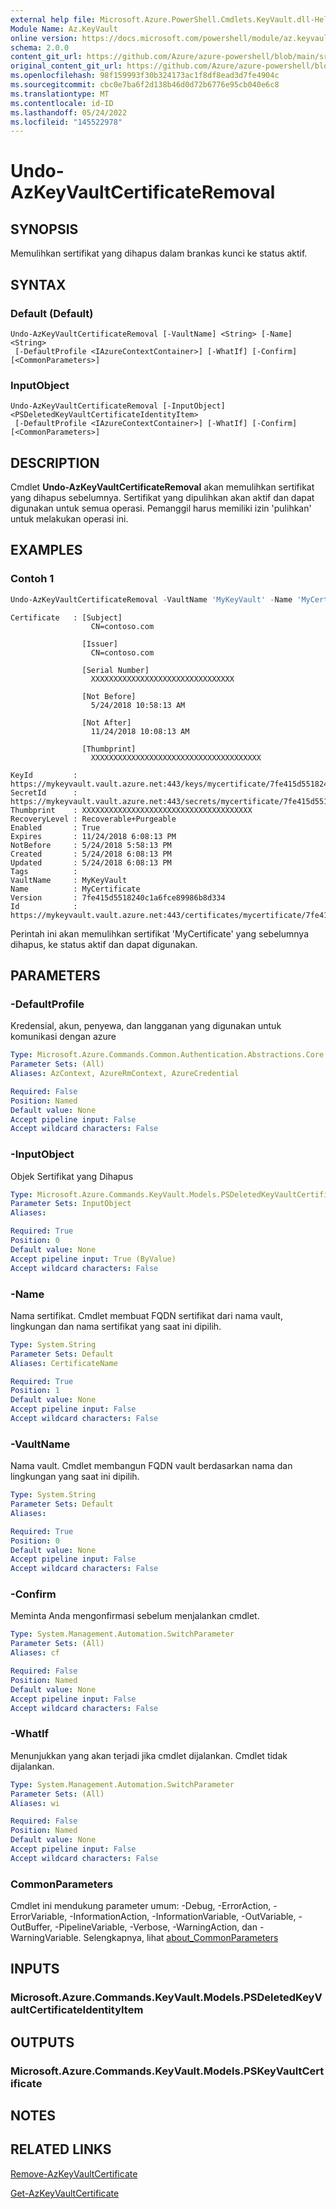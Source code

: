 ```yaml
---
external help file: Microsoft.Azure.PowerShell.Cmdlets.KeyVault.dll-Help.xml
Module Name: Az.KeyVault
online version: https://docs.microsoft.com/powershell/module/az.keyvault/undo-azkeyvaultcertificateremoval
schema: 2.0.0
content_git_url: https://github.com/Azure/azure-powershell/blob/main/src/KeyVault/KeyVault/help/Undo-AzKeyVaultCertificateRemoval.md
original_content_git_url: https://github.com/Azure/azure-powershell/blob/main/src/KeyVault/KeyVault/help/Undo-AzKeyVaultCertificateRemoval.md
ms.openlocfilehash: 98f159993f30b324173ac1f8df8ead3d7fe4904c
ms.sourcegitcommit: cbc0e7ba6f2d138b46d0d72b6776e95cb040e6c8
ms.translationtype: MT
ms.contentlocale: id-ID
ms.lasthandoff: 05/24/2022
ms.locfileid: "145522978"
---
```

# Undo-AzKeyVaultCertificateRemoval

## SYNOPSIS
Memulihkan sertifikat yang dihapus dalam brankas kunci ke status aktif.

## SYNTAX

### Default (Default)
```
Undo-AzKeyVaultCertificateRemoval [-VaultName] <String> [-Name] <String>
 [-DefaultProfile <IAzureContextContainer>] [-WhatIf] [-Confirm] [<CommonParameters>]
```

### InputObject
```
Undo-AzKeyVaultCertificateRemoval [-InputObject] <PSDeletedKeyVaultCertificateIdentityItem>
 [-DefaultProfile <IAzureContextContainer>] [-WhatIf] [-Confirm] [<CommonParameters>]
```

## DESCRIPTION
Cmdlet **Undo-AzKeyVaultCertificateRemoval** akan memulihkan sertifikat yang dihapus sebelumnya.
Sertifikat yang dipulihkan akan aktif dan dapat digunakan untuk semua operasi.
Pemanggil harus memiliki izin 'pulihkan' untuk melakukan operasi ini.

## EXAMPLES

### Contoh 1
```powershell
Undo-AzKeyVaultCertificateRemoval -VaultName 'MyKeyVault' -Name 'MyCertificate'
```

```output
Certificate   : [Subject]
                  CN=contoso.com

                [Issuer]
                  CN=contoso.com

                [Serial Number]
                  XXXXXXXXXXXXXXXXXXXXXXXXXXXXXXXX

                [Not Before]
                  5/24/2018 10:58:13 AM

                [Not After]
                  11/24/2018 10:08:13 AM

                [Thumbprint]
                  XXXXXXXXXXXXXXXXXXXXXXXXXXXXXXXXXXXXXX

KeyId         : https://mykeyvault.vault.azure.net:443/keys/mycertificate/7fe415d5518240c1a6fce89986b8d334
SecretId      : https://mykeyvault.vault.azure.net:443/secrets/mycertificate/7fe415d5518240c1a6fce89986b8d334
Thumbprint    : XXXXXXXXXXXXXXXXXXXXXXXXXXXXXXXXXXXXXX
RecoveryLevel : Recoverable+Purgeable
Enabled       : True
Expires       : 11/24/2018 6:08:13 PM
NotBefore     : 5/24/2018 5:58:13 PM
Created       : 5/24/2018 6:08:13 PM
Updated       : 5/24/2018 6:08:13 PM
Tags          :
VaultName     : MyKeyVault
Name          : MyCertificate
Version       : 7fe415d5518240c1a6fce89986b8d334
Id            : https://mykeyvault.vault.azure.net:443/certificates/mycertificate/7fe415d5518240c1a6fce89986b8d334
```

Perintah ini akan memulihkan sertifikat 'MyCertificate' yang sebelumnya dihapus, ke status aktif dan dapat digunakan.

## PARAMETERS

### -DefaultProfile
Kredensial, akun, penyewa, dan langganan yang digunakan untuk komunikasi dengan azure

```yaml
Type: Microsoft.Azure.Commands.Common.Authentication.Abstractions.Core.IAzureContextContainer
Parameter Sets: (All)
Aliases: AzContext, AzureRmContext, AzureCredential

Required: False
Position: Named
Default value: None
Accept pipeline input: False
Accept wildcard characters: False
```

### -InputObject
Objek Sertifikat yang Dihapus

```yaml
Type: Microsoft.Azure.Commands.KeyVault.Models.PSDeletedKeyVaultCertificateIdentityItem
Parameter Sets: InputObject
Aliases:

Required: True
Position: 0
Default value: None
Accept pipeline input: True (ByValue)
Accept wildcard characters: False
```

### -Name
Nama sertifikat.
Cmdlet membuat FQDN sertifikat dari nama vault, lingkungan dan nama sertifikat yang saat ini dipilih.

```yaml
Type: System.String
Parameter Sets: Default
Aliases: CertificateName

Required: True
Position: 1
Default value: None
Accept pipeline input: False
Accept wildcard characters: False
```

### -VaultName
Nama vault.
Cmdlet membangun FQDN vault berdasarkan nama dan lingkungan yang saat ini dipilih.

```yaml
Type: System.String
Parameter Sets: Default
Aliases:

Required: True
Position: 0
Default value: None
Accept pipeline input: False
Accept wildcard characters: False
```

### -Confirm
Meminta Anda mengonfirmasi sebelum menjalankan cmdlet.

```yaml
Type: System.Management.Automation.SwitchParameter
Parameter Sets: (All)
Aliases: cf

Required: False
Position: Named
Default value: None
Accept pipeline input: False
Accept wildcard characters: False
```

### -WhatIf
Menunjukkan yang akan terjadi jika cmdlet dijalankan.
Cmdlet tidak dijalankan.

```yaml
Type: System.Management.Automation.SwitchParameter
Parameter Sets: (All)
Aliases: wi

Required: False
Position: Named
Default value: None
Accept pipeline input: False
Accept wildcard characters: False
```

### CommonParameters
Cmdlet ini mendukung parameter umum: -Debug, -ErrorAction, -ErrorVariable, -InformationAction, -InformationVariable, -OutVariable, -OutBuffer, -PipelineVariable, -Verbose, -WarningAction, dan -WarningVariable. Selengkapnya, lihat [about_CommonParameters](http://go.microsoft.com/fwlink/?LinkID=113216)

## INPUTS

### Microsoft.Azure.Commands.KeyVault.Models.PSDeletedKeyVaultCertificateIdentityItem

## OUTPUTS

### Microsoft.Azure.Commands.KeyVault.Models.PSKeyVaultCertificate

## NOTES

## RELATED LINKS

[Remove-AzKeyVaultCertificate](./Remove-AzKeyVaultCertificate.md)

[Get-AzKeyVaultCertificate](./Get-AzKeyVaultCertificate.md)

